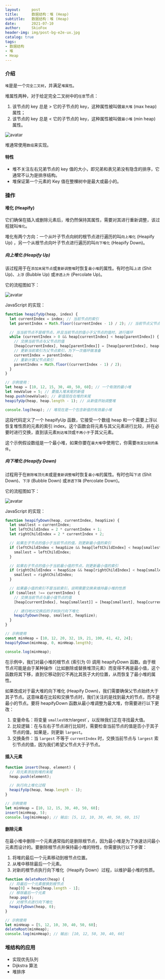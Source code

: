```yaml
---
layout:     post
title:      数据结构：堆 (Heap)  
subtitle:   数据结构：堆 (Heap)  
date:       2021-07-10
author:     SkioFox
header-img: img/post-bg-e2e-ux.jpg
catalog: true
tags:
- 数据结构
- 堆
- Heap
---
```


### 介绍

`堆`是是一个`完全二叉树`，并满足`堆属性`。

堆属性两种，对于给定完全二叉树中的`任意`节点：

1. 该节点的 key 总是 $>$ 它的子节点的 key，这种属性被叫做`最大堆` (max heap) 属性；
2. 该节点的 key 总是 $<$ 它的子节点的 key，这种属性被叫做`最小堆` (min heap) 属性。

![avatar](/img/2021-07-10/heap-heap.svg)

堆通常使用`数组`来实现。

#### 特性

- 堆不关注左右兄弟节点的 key 值的大小，即兄弟和表兄弟没有隐含的排序，它通常不认为是排序结构。
- 堆保证第一个元素的 Key 值在整棵树中是最大或最小的。

### 操作

#### 堆化 (Heapify)

它们确保在插入或删除元素后，堆仍然保持其属性，需要对其进行重新调整，该过程就叫`堆化`。

堆化有两个方向：一个从叶子节点向树的根节点进行遍历的叫`向上堆化` (Heapify Up) ，另一个从根节点向叶子节点进行遍历的叫`向下堆化` (Heapify Down)。

##### 向上堆化 (Heapify Up)

该过程用于在`添加末尾节点`或`重新调整堆`时恢复`最小堆`的属性。有时也叫`上滤` (Shit Up)、`上浮` (Bubble Up) 或`渗透上升` (Percolate Up)。

它的流程图如下：

![avatar](/img/2021-07-10/heapify-up.svg)

JavaScript 的实现：

```js
function heapifyUp(heap, index) {
  let currentIndex = index; // 当前节点的索引
  let parentIndex = Math.floor((currentIndex - 1) / 2); // 当前节点父节点的索引

  // 当当前节点不是根节点，并且当前节点的值小于父节点的值时，进行循环
  while (currentIndex > 0 && heap[currentIndex] < heap[parentIndex]) {
    // 交换当前节点与父节点的值
    [heap[currentIndex], heap[parentIndex]] = [heap[parentIndex], heap[currentIndex]];
    // 更新当前索引为父节点索引，为下一次循环做准备
    currentIndex = parentIndex;
    // 重新计算父节点索引
    parentIndex = Math.floor((currentIndex - 1) / 2);
  }
}

// 示例使用：
let heap = [10, 12, 15, 30, 40, 50, 60]; // 一个有效的最小堆
let newValue = 5; // 要插入堆末尾的新值
heap.push(newValue); // 新值现在在堆的末尾
heapifyUp(heap, heap.length - 1); // 从新值开始调整堆

console.log(heap); // 堆现在是一个包含新值的有效最小堆

```
这段代码定义了一个 heapifyUp 函数，它接受一个数组 heap 和一个需要上浮以恢复堆性质的元素的索引 index。这个函数会将元素与其父元素进行比较，并在必要时进行交换，直到该元素`到达堆顶`或`不再小于`于其父元素。

这个示例假设数组是一个最小堆，如果你要在`最大堆`中使用它，你需要`改变比较的条件`。

##### 向下堆化 (Heapify Down)

过程用于在`删除堆顶元素`或是`重新调整堆`时恢复`最小堆`的属性。有时也叫`下滤` (Shit Down)、`下浮` (Bubble Down) 或`渗透下降` (Percolate Down)。

它的流程图如下：

![avatar](/img/2021-07-10/heapify-down.svg)

JavaScript 的实现：

```js
function heapifyDown(heap, currentIndex, heapSize) {
  let smallest = currentIndex;
  let leftChildIndex = 2 * currentIndex + 1;
  let rightChildIndex = 2 * currentIndex + 2;

  // 如果左子节点的值小于当前节点的值，则更新最小值的索引
  if (leftChildIndex < heapSize && heap[leftChildIndex] < heap[smallest]) {
    smallest = leftChildIndex;
  }

  // 如果右子节点的值小于当前最小值的节点，则更新最小值的索引
  if (rightChildIndex < heapSize && heap[rightChildIndex] < heap[smallest]) {
    smallest = rightChildIndex;
  }

  // 如果最小值的索引不是当前索引，说明需要交换来维持最小堆的性质
  if (smallest !== currentIndex) {
    // 交换当前节点与最小值节点的值
    [heap[currentIndex], heap[smallest]] = [heap[smallest], heap[currentIndex]];

    // 递归地对交换后的子树执行向下堆化
    heapifyDown(heap, smallest, heapSize);
  }
}

// 示例使用
const minHeap = [10, 12, 20, 32, 19, 21, 100, 41, 42, 24];
heapifyDown(minHeap, 0, minHeap.length);

console.log(minHeap);
```
在示例中，我们对最小堆的根节点 (索引为 0) 调用 heapifyDown 函数。由于根节点可能是由于某种操作（比如删除或替换堆顶元素）而变得不再是最小值，这个函数将其下移，直到它移动到它不再比其孩子大的位置，从而恢复了最小堆的属性。

如果改成对于最大堆的向下堆化 (Heapify Down)，我们需要确保父节点始终大于其子节点。这意味着在比较和交换节点时，我们关注的是找到最大的节点，而不是最小的节点。要将 heapifyDown 函数从最小堆调整为最大堆，你需要进行以下更改：

1. 变量命名：将变量 `smalles`t` 改为 `largest`，以反映我们正在寻找最大值。
2. 比较逻辑：在与左右子节点进行比较时，需要检查当前节点的值是否小于其子节点的值，如果是，则更新 `largest`。
3. 交换条件：当 `largest` 不等于 `currentIndex` 时，交换当前节点与 `largest` 索引节点的值，因为我们希望父节点大于子节点。

#### 插入元素

``` javascript
function insert(heap, element) {
  // 将元素添加到堆的末尾
  heap.push(element);

  // 执行向上堆化过程
  heapifyUp(heap, heap.length - 1);
}

// 示例使用
let minHeap = [10, 12, 15, 30, 40, 50, 60];
insert(minHeap, 5);
console.log(minHeap); // 输出: [5, 12, 10, 30, 40, 50, 60, 15]
```

#### 删除元素

在最小堆中删除一个元素通常指的是删除根节点，因为最小堆是为了快速访问最小元素而设计的。要删除根节点并保持最小堆的特性，你需要执行以下步骤：

1. 将堆的最后一个元素移动到根节点位置。
2. 从堆中移除最后一个元素。
3. 对新的根节点执行向下堆化（Heapify Down）过程，以维护最小堆的性质。

``` javascript
function deleteRoot(heap) {
  // 将最后一个元素替换到根节点
  heap[0] = heap[heap.length - 1];
  // 移除最后一个元素
  heap.pop();
  // 对根节点进行向下堆化
  heapifyDown(heap, 0);
}

// 示例使用
let minHeap = [5, 12, 10, 30, 40, 50, 60];
deleteRoot(minHeap);
console.log(minHeap); // 输出: [10, 12, 50, 30, 40, 60]
```

### 堆结构的应用

* 实现优先队列
* Dijkstra 算法
* 堆排序
